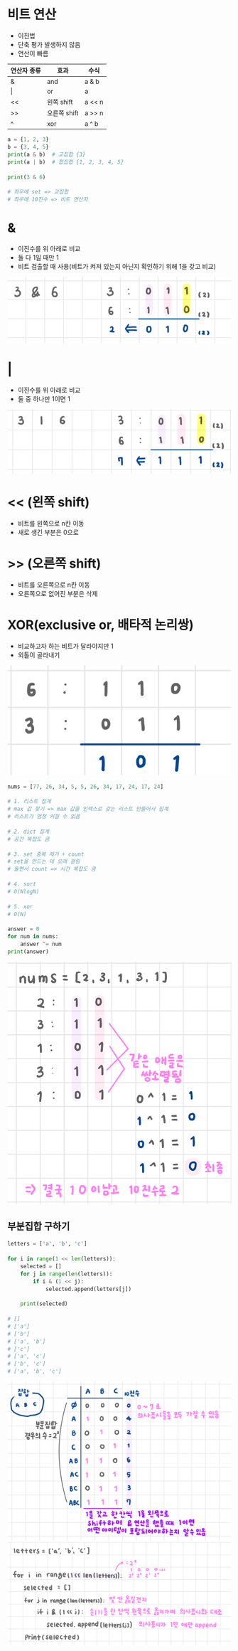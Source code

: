 # 비트 연산
- 이진법
- 단축 평가 발생하지 않음
- 연산이 빠름

| 연산자 종류 |효과|수식|
|--------|---|---|
| &      |and|a & b|
| \|     |or|a | b|
| <<     |왼쪽 shift|a << n|
| \>>    |오른쪽 shift|a >> n|
|^|xor|a ^ b|

~~~python
a = {1, 2, 3}
b = {3, 4, 5}
print(a & b)  # 교집합 {3}
print(a | b)  # 합집합 {1, 2, 3, 4, 5}

print(3 & 6)

# 좌우에 set => 교집합
# 좌우에 10진수 => 비트 연산자
~~~

# &
- 이진수를 위 아래로 비교
- 둘 다 1일 때만 1
- 비트 검출할 때 사용(비트가 켜져 있는지 아닌지 확인하기 위해 1을 갖고 비교)

<img src="img/1.jpeg" />

# |
- 이진수를 위 아래로 비교
- 둘 중 하나만 1이면 1

<img src="img/2.jpeg" />

# << (왼쪽 shift)
- 비트를 왼쪽으로 n칸 이동
- 새로 생긴 부분은 0으로

# \>> (오른쪽 shift)
- 비트를 오른쪽으로 n칸 이동
- 오른쪽으로 없어진 부분은 삭제

# XOR(exclusive or, 배타적 논리쌍)
- 비교하고자 하는 비트가 달라야지만 1
- 외톨이 골라내기

<img src="img/5.jpeg" />

~~~python
nums = [77, 26, 34, 5, 5, 26, 34, 17, 24, 17, 24]

# 1. 리스트 집계
# max 값 찾기 => max 값을 인덱스로 갖는 리스트 만들어서 집계
# 리스트가 엄청 커질 수 있음

# 2. dict 집계
# 공간 복잡도 큼

# 3. set 중복 제거 + count
# set을 만드는 데 오래 걸림
# 돌면서 count => 시간 복잡도 큼

# 4. sort
# O(NlogN)

# 5. xor
# O(N)

answer = 0
for num in nums:
    answer ^= num
print(answer)
~~~

<img src="img/6.jpeg" />

## 부분집합 구하기
~~~python
letters = ['a', 'b', 'c']

for i in range(1 << len(letters)):
    selected = []
    for j in range(len(letters)):
        if i & (1 << j):
            selected.append(letters[j])

    print(selected)

# []
# ['a']
# ['b']
# ['a', 'b']
# ['c']
# ['a', 'c']
# ['b', 'c']
# ['a', 'b', 'c']
~~~

<img src="img/3.jpeg" />
<img src="img/4.jpeg" />